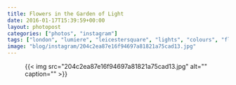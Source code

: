 ```yaml
---
title: Flowers in the Garden of Light
date: 2016-01-17T15:39:59+00:00
layout: photopost
categories: ["photos", "instagram"]
tags: ["london", "lumiere", "leicestersquare", "lights", "colours", "flowers"]
image: "blog/instagram/204c2ea87e16f94697a81821a75cad13.jpg"
---
```


<figure class="photo photo--square">
  {{< img src="204c2ea87e16f94697a81821a75cad13.jpg" alt="" caption="" >}}

</figure>


